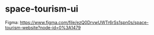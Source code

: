# space-tourism-ui

Figma: https://www.figma.com/file/ezQ0DrvwUWTr6rSs1spn0s/space-tourism-website?node-id=0%3A1479
